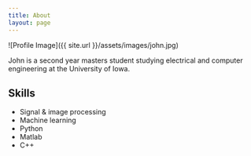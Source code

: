 ```yaml
---
title: About
layout: page
---
```

<!-- ![Profile Image]({{ site.url }}/{{ site.picture }}) -->
![Profile Image]({{ site.url }}/assets/images/john.jpg)

<p>John is a second year masters student studying electrical and computer engineering at the University of Iowa.</p>

<h2>Skills</h2>

<ul class="skill-list">
	<li>Signal & image processing</li>	
	<li>Machine learning</li>
	<li>Python</li>
	<li>Matlab</li>
	<li>C++</li>
</ul>